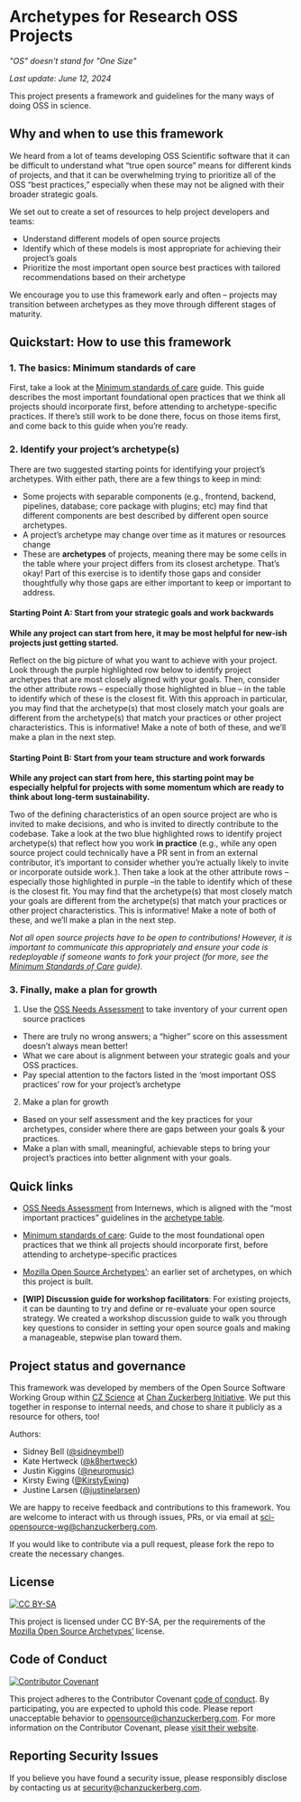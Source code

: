 # Archetypes for Research OSS Projects

*"OS" doesn't stand for "One Size"*

*Last update: June 12, 2024*

This project presents a framework and guidelines for the many ways of doing OSS in science.

## Why and when to use this framework

We heard from a lot of teams developing OSS Scientific software that it can be difficult to understand what “true open source” means for different kinds of projects, and that it can be overwhelming trying to prioritize all of the OSS “best practices,” especially when these may not be aligned with their broader strategic goals.

We set out to create a set of resources to help project developers and teams:
- Understand different models of open source projects
- Identify which of these models is most appropriate for achieving their project’s goals
- Prioritize the most important open source best practices with tailored recommendations based on their archetype

We encourage you to use this framework early and often – projects may transition between archetypes as they move through different stages of maturity.

## Quickstart: How to use this framework

### 1. The basics: Minimum standards of care

First, take a look at the [Minimum standards of care](FIXME) guide. This guide describes the most important foundational open practices that we think all projects should incorporate first, before attending to archetype-specific practices. If there’s still work to be done there, focus on those items first, and come back to this guide when you’re ready.

### 2. Identify your project’s archetype(s)

There are two suggested starting points for identifying your project’s archetypes. With either path, there are a few things to keep in mind:
- Some projects with separable components (e.g., frontend, backend, pipelines, database; core package with plugins; etc) may find that different components are best described by different open source archetypes. 
- A project’s archetype may change over time as it matures or resources change
- These are **archetypes** of projects, meaning there may be some cells in the table where your project differs from its closest archetype. That’s okay! Part of this exercise is to identify those gaps and consider thoughtfully why those gaps are either important to keep or important to address. 

#### Starting Point A: Start from your strategic goals and work backwards

**While any project can start from here, it may be most helpful for new-ish projects just getting started.**

Reflect on the big picture of what you want to achieve with your project. Look through the purple highlighted row below to identify project archetypes that are most closely aligned with your goals. Then, consider the other attribute rows – especially those highlighted in blue – in the table to identify which of these is the closest fit. With this approach in particular, you may find that the archetype(s) that most closely match your goals are different from the archetype(s) that match your practices or other project characteristics. This is informative! Make a note of both of these, and we’ll make a plan in the next step.

#### Starting Point B: Start from your team structure and work forwards

**While any project can start from here, this starting point may be especially helpful for projects with some momentum which are ready to think about long-term sustainability.**

Two of the defining characteristics of an open source project are who is invited to make decisions, and who is invited to directly contribute to the codebase. Take a look at the two blue highlighted rows to identify project archetype(s) that reflect how you work **in practice** (e.g., while any open source project could technically have a PR sent in from an external contributor, it’s important to consider whether you’re actually likely to invite or incorporate outside work.). Then take a look at the other attribute rows – especially those highlighted in purple –in the table to identify which of these is the closest fit. You may find that the archetype(s) that most closely match your goals are different from the archetype(s) that match your practices or other project characteristics. This is informative! Make a note of both of these, and we’ll make a plan in the next step.

*Not all open source projects have to be open to contributions! However, it is important to communicate this appropriately and ensure your code is redeployable if someone wants to fork your project (for more, see the [Minimum Standards of Care](FIXME) guide).*

### 3. Finally, make a plan for growth

1. Use the [OSS Needs Assessment](https://internews.org/areas-of-expertise/global-tech/resources/open-source-software-lightweight-needs-assessment/) to take inventory of your current open source practices
- There are truly no wrong answers; a “higher” score on this assessment doesn’t always mean better!
- What we care about is alignment between your strategic goals and your OSS practices.
- Pay special attention to the factors listed in the ‘most important OSS practices’ row for your project’s archetype

2. Make a plan for growth
- Based on your self assessment and the key practices for your archetypes, consider where there are gaps between your goals & your practices. 
- Make a plan with small, meaningful, achievable steps to bring your project’s practices into better alignment with your goals.

## Quick links

- [OSS Needs Assessment](https://internews.org/areas-of-expertise/global-tech/resources/open-source-software-lightweight-needs-assessment/) from Internews, which is aligned with the “most important practices” guidelines in the [archetype table](FIXME).

- [Minimum standards of care](FIXME): Guide to the most foundational open practices that we think all projects should incorporate first, before attending to archetype-specific practices

- [Mozilla Open Source Archetypes’](https://blog.mozilla.org/wp-content/uploads/2018/05/MZOTS_OS_Archetypes_report_ext_scr.pdf): an earlier set of archetypes, on which this project is built.

- **[WIP] Discussion guide for workshop facilitators**: For existing projects, it can be daunting to try and define or re-evaluate your open source strategy. We created a workshop discussion guide to walk you through key questions to consider in setting your open source goals and making a manageable, stepwise plan toward them.

## Project status and governance

This framework was developed by members of the Open Source Software Working Group within [CZ Science](https://chanzuckerberg.com/science/) at [Chan Zuckerberg Initiative](https://chanzuckerberg.com/). We put this together in response to internal needs, and chose to share it publicly as a resource for others, too!

Authors:
- Sidney Bell ([@sidneymbell](https://github.com/sidneymbell))
- Kate Hertweck ([@k8hertweck](https://github.com/k8hertweck))
- Justin Kiggins ([@neuromusic](https://github.com/neuromusic))
- Kirsty Ewing ([@KirstyEwing](https://github.com/KirstyEwing))
- Justine Larsen ([@justinelarsen](https://github.com/justinelarsen))

We are happy to receive feedback and contributions to this framework. You are welcome to interact with us through issues, PRs, or via email at [sci-opensource-wg@chanzuckerberg.com](mailto:sci-opensource-wg@chanzuckerberg.com).

If you would like to contribute via a pull request, please fork the repo to create the necessary changes.

## License

[![CC BY-SA](https://mirrors.creativecommons.org/presskit/buttons/88x31/svg/by-sa.svg)](https://creativecommons.org/licenses/by-sa/4.0/legalcode.en)

This project is licensed under CC BY-SA, per the requirements of the [Mozilla Open Source Archetypes’](https://blog.mozilla.org/wp-content/uploads/2018/05/MZOTS_OS_Archetypes_report_ext_scr.pdf) license.

## Code of Conduct

[![Contributor Covenant](https://img.shields.io/badge/Contributor%20Covenant-baaaa.svg)](CODE_OF_CONDUCT.md)

This project adheres to the Contributor Covenant [code of conduct](https://github.com/chanzuckerberg/.github/blob/master/CODE_OF_CONDUCT.md). By participating, you are expected to uphold this code. Please report unacceptable behavior to [opensource@chanzuckerberg.com](mailto:opensource@chanzuckerberg.com).
For more information on the Contributor Covenant,
please [visit their website](https://www.contributor-covenant.org/).

## Reporting Security Issues

If you believe you have found a security issue, please responsibly disclose by contacting us at [security@chanzuckerberg.com](mailto:security@chanzuckerberg.com).
